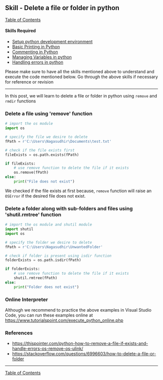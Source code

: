 ## Skill - Delete a file or folder in python
[Table of Contents](https://nagasudhir.blogspot.com/2020/04/taming-python-table-of-contents.html)

#### Skills Required
* [Setup python development environment](https://nagasudhir.blogspot.com/2020/04/setup-python-development-environment_14.html)
* [Basic Printing in Python](https://nagasudhir.blogspot.com/2020/04/basic-printing-in-python.html)
* [Commenting in Python](https://nagasudhir.blogspot.com/2020/04/comments-in-python.html)
* [Managing Variables in python](https://nagasudhir.blogspot.com/2020/04/managing-variables-in-python.html)
* [Handling errors in python](https://nagasudhir.blogspot.com/2020/05/hnadling-errors-in-python.html)

Please make sure to have all the skills mentioned above to understand and execute the code mentioned below. Go through the above skills if necessary for reference or revision
<hr/>

In this post, we will learn to delete a file or folder in python using `remove` and `rmdir` functions

### Delete a file using 'remove' function
```python
# import the os module
import os

# specify the file we desire to delete
fPath = r'C:\Users\Nagasudhir\Documents\test.txt'

# check if the file exists first
fileExists = os.path.exists(fPath)

if fileExists:
    # use remove function to delete the file if it exists
    os.remove(fPath)  
else:  
    print("File does not exist")
```
We checked if the file exists at first because, `remove` function will raise an `OSError` if the desired file does not exist.

### Delete a folder along with sub-folders and files using 'shutil.rmtree' function
```python
# import the os module and shutil module
import shutil
import os

# specify the folder we desire to delete
fPath = r'C:\Users\Nagasudhir\UnwantedFolder'

# check if folder is present using isdir function
folderExists = os.path.isdir(fPath)

if folderExists:
    # use remove function to delete the file if it exists
    shutil.rmtree(fPath)  
else:  
    print("Folder does not exist")
```

### Online Interpreter
Although we recommend to practice the above examples in Visual Studio Code, you can run these examples online at https://www.tutorialspoint.com/execute_python_online.php

### References
* https://thispointer.com/python-how-to-remove-a-file-if-exists-and-handle-errors-os-remove-os-ulink/
* https://stackoverflow.com/questions/6996603/how-to-delete-a-file-or-folder
<hr/>

[Table of Contents](https://nagasudhir.blogspot.com/2020/04/taming-python-table-of-contents.html)



<!--stackedit_data:
eyJoaXN0b3J5IjpbMTExMjE2NzcwNCw5NDc0NDc2NTZdfQ==
-->